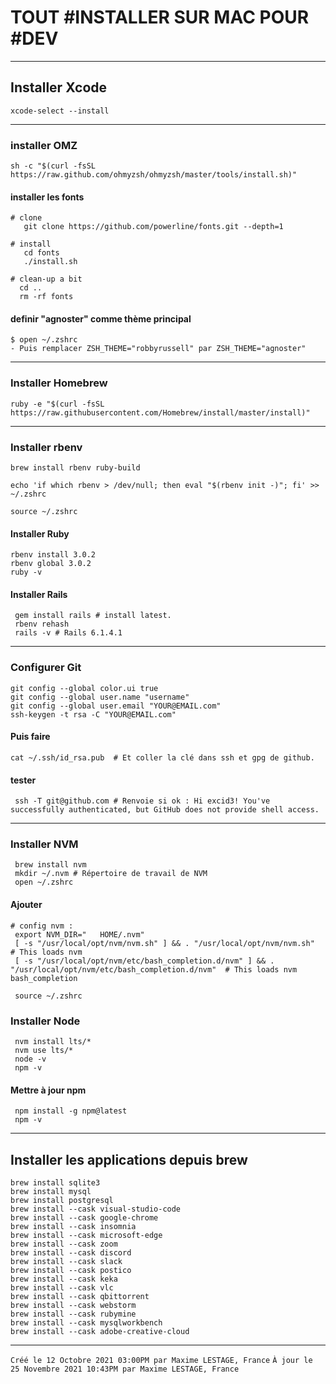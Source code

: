 # TOUT #INSTALLER SUR MAC POUR #DEV

---

## Installer Xcode

    xcode-select --install

---

### installer OMZ

    sh -c "$(curl -fsSL https://raw.github.com/ohmyzsh/ohmyzsh/master/tools/install.sh)"

#### installer les fonts

    # clone
       git clone https://github.com/powerline/fonts.git --depth=1

    # install
       cd fonts
       ./install.sh

    # clean-up a bit
      cd ..
      rm -rf fonts

#### definir "agnoster" comme thème principal

    $ open ~/.zshrc
    - Puis remplacer ZSH_THEME="robbyrussell" par ZSH_THEME="agnoster"

---

### Installer Homebrew

    ruby -e "$(curl -fsSL https://raw.githubusercontent.com/Homebrew/install/master/install)"

---

### Installer rbenv

    brew install rbenv ruby-build

    echo 'if which rbenv > /dev/null; then eval "$(rbenv init -)"; fi' >> ~/.zshrc

    source ~/.zshrc

#### Installer Ruby

    rbenv install 3.0.2
    rbenv global 3.0.2
    ruby -v

#### Installer Rails

     gem install rails # install latest.
     rbenv rehash
     rails -v # Rails 6.1.4.1

---

### Configurer Git

    git config --global color.ui true
    git config --global user.name "username"
    git config --global user.email "YOUR@EMAIL.com"
    ssh-keygen -t rsa -C "YOUR@EMAIL.com"

#### Puis faire

    cat ~/.ssh/id_rsa.pub  # Et coller la clé dans ssh et gpg de github.

#### tester

     ssh -T git@github.com # Renvoie si ok : Hi excid3! You've successfully authenticated, but GitHub does not provide shell access.

---

### Installer NVM

     brew install nvm
     mkdir ~/.nvm # Répertoire de travail de NVM
     open ~/.zshrc

#### Ajouter

    # config nvm :
     export NVM_DIR="   HOME/.nvm"
     [ -s "/usr/local/opt/nvm/nvm.sh" ] && . "/usr/local/opt/nvm/nvm.sh"  # This loads nvm
     [ -s "/usr/local/opt/nvm/etc/bash_completion.d/nvm" ] && . "/usr/local/opt/nvm/etc/bash_completion.d/nvm"  # This loads nvm bash_completion

     source ~/.zshrc

### Installer Node

     nvm install lts/*
     nvm use lts/*
     node -v
     npm -v

#### Mettre à jour npm

     npm install -g npm@latest
     npm -v

---

## Installer les applications depuis brew

    brew install sqlite3
    brew install mysql
    brew install postgresql
    brew install --cask visual-studio-code
    brew install --cask google-chrome
    brew install --cask insomnia
    brew install --cask microsoft-edge
    brew install --cask zoom
    brew install --cask discord
    brew install --cask slack
    brew install --cask postico
    brew install --cask keka
    brew install --cask vlc
    brew install --cask qbittorrent
    brew install --cask webstorm
    brew install --cask rubymine
    brew install --cask mysqlworkbench
    brew install --cask adobe-creative-cloud

---

`Créé le 12 Octobre 2021 03:00PM par Maxime LESTAGE, France`
`À jour le 25 Novembre 2021 10:43PM par Maxime LESTAGE, France`
